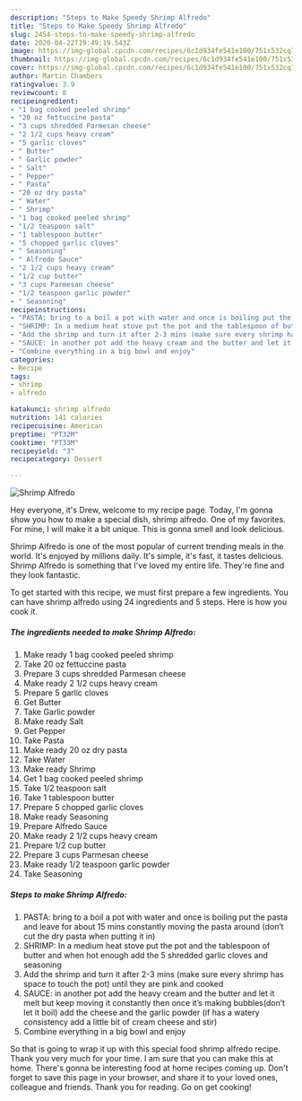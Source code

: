 ```yaml
---
description: "Steps to Make Speedy Shrimp Alfredo"
title: "Steps to Make Speedy Shrimp Alfredo"
slug: 2454-steps-to-make-speedy-shrimp-alfredo
date: 2020-04-22T19:49:19.543Z
image: https://img-global.cpcdn.com/recipes/6c1d934fe541e100/751x532cq70/shrimp-alfredo-recipe-main-photo.jpg
thumbnail: https://img-global.cpcdn.com/recipes/6c1d934fe541e100/751x532cq70/shrimp-alfredo-recipe-main-photo.jpg
cover: https://img-global.cpcdn.com/recipes/6c1d934fe541e100/751x532cq70/shrimp-alfredo-recipe-main-photo.jpg
author: Martin Chambers
ratingvalue: 3.9
reviewcount: 8
recipeingredient:
- "1 bag cooked peeled shrimp"
- "20 oz fettuccine pasta"
- "3 cups shredded Parmesan cheese"
- "2 1/2 cups heavy cream"
- "5 garlic cloves"
- " Butter"
- " Garlic powder"
- " Salt"
- " Pepper"
- " Pasta"
- "20 oz dry pasta"
- " Water"
- " Shrimp"
- "1 bag cooked peeled shrimp"
- "1/2 teaspoon salt"
- "1 tablespoon butter"
- "5 chopped garlic cloves"
- " Seasoning"
- " Alfredo Sauce"
- "2 1/2 cups heavy cream"
- "1/2 cup butter"
- "3 cups Parmesan cheese"
- "1/2 teaspoon garlic powder"
- " Seasoning"
recipeinstructions:
- "PASTA: bring to a boil a pot with water and once is boiling put the pasta and leave for about 15 mins constantly moving the pasta around (don’t cut the dry pasta when putting it in)"
- "SHRIMP: In a medium heat stove put the pot and the tablespoon of butter and when hot enough add the 5 shredded garlic cloves and seasoning"
- "Add the shrimp and turn it after 2-3 mins (make sure every shrimp has space to touch the pot) until they are pink and cooked"
- "SAUCE: in another pot add the heavy cream and the butter and let it melt but keep moving it constantly then once it’s making bubbles(don’t let it boil) add the cheese and the garlic powder (if has a watery consistency add a little bit of cream cheese and stir)"
- "Combine everything in a big bowl and enjoy"
categories:
- Recipe
tags:
- shrimp
- alfredo

katakunci: shrimp alfredo 
nutrition: 141 calories
recipecuisine: American
preptime: "PT32M"
cooktime: "PT33M"
recipeyield: "3"
recipecategory: Dessert

---
```



![Shrimp Alfredo](https://img-global.cpcdn.com/recipes/6c1d934fe541e100/751x532cq70/shrimp-alfredo-recipe-main-photo.jpg)

Hey everyone, it's Drew, welcome to my recipe page. Today, I'm gonna show you how to make a special dish, shrimp alfredo. One of my favorites. For mine, I will make it a bit unique. This is gonna smell and look delicious.



Shrimp Alfredo is one of the most popular of current trending meals in the world. It's enjoyed by millions daily. It's simple, it's fast, it tastes delicious. Shrimp Alfredo is something that I've loved my entire life. They're fine and they look fantastic.


To get started with this recipe, we must first prepare a few ingredients. You can have shrimp alfredo using 24 ingredients and 5 steps. Here is how you cook it.

<!--inarticleads1-->

##### The ingredients needed to make Shrimp Alfredo:

1. Make ready 1 bag cooked peeled shrimp
1. Take 20 oz fettuccine pasta
1. Prepare 3 cups shredded Parmesan cheese
1. Make ready 2 1/2 cups heavy cream
1. Prepare 5 garlic cloves
1. Get  Butter
1. Take  Garlic powder
1. Make ready  Salt
1. Get  Pepper
1. Take  Pasta
1. Make ready 20 oz dry pasta
1. Take  Water
1. Make ready  Shrimp
1. Get 1 bag cooked peeled shrimp
1. Take 1/2 teaspoon salt
1. Take 1 tablespoon butter
1. Prepare 5 chopped garlic cloves
1. Make ready  Seasoning
1. Prepare  Alfredo Sauce
1. Make ready 2 1/2 cups heavy cream
1. Prepare 1/2 cup butter
1. Prepare 3 cups Parmesan cheese
1. Make ready 1/2 teaspoon garlic powder
1. Take  Seasoning




<!--inarticleads2-->

##### Steps to make Shrimp Alfredo:

1. PASTA: bring to a boil a pot with water and once is boiling put the pasta and leave for about 15 mins constantly moving the pasta around (don’t cut the dry pasta when putting it in)
1. SHRIMP: In a medium heat stove put the pot and the tablespoon of butter and when hot enough add the 5 shredded garlic cloves and seasoning
1. Add the shrimp and turn it after 2-3 mins (make sure every shrimp has space to touch the pot) until they are pink and cooked
1. SAUCE: in another pot add the heavy cream and the butter and let it melt but keep moving it constantly then once it’s making bubbles(don’t let it boil) add the cheese and the garlic powder (if has a watery consistency add a little bit of cream cheese and stir)
1. Combine everything in a big bowl and enjoy




So that is going to wrap it up with this special food shrimp alfredo recipe. Thank you very much for your time. I am sure that you can make this at home. There's gonna be interesting food at home recipes coming up. Don't forget to save this page in your browser, and share it to your loved ones, colleague and friends. Thank you for reading. Go on get cooking!
